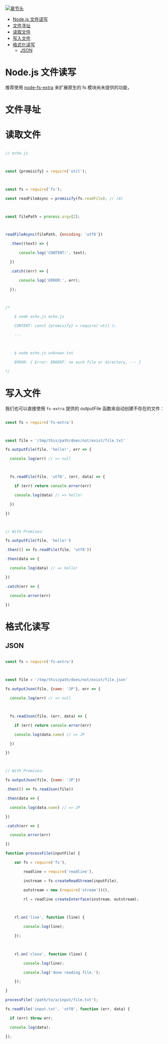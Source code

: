 [![章节头](https://parg.co/UGX)](https://parg.co/b2s) 
 - [Node.js 文件读写](#nodejs-%E6%96%87%E4%BB%B6%E8%AF%BB%E5%86%99)
- [文件寻址](#%E6%96%87%E4%BB%B6%E5%AF%BB%E5%9D%80)
- [读取文件](#%E8%AF%BB%E5%8F%96%E6%96%87%E4%BB%B6)
- [写入文件](#%E5%86%99%E5%85%A5%E6%96%87%E4%BB%B6)
- [格式化读写](#%E6%A0%BC%E5%BC%8F%E5%8C%96%E8%AF%BB%E5%86%99)
  * [JSON](#json) 




# Node.js 文件读写



推荐使用 [node-fs-extra](https://github.com/jprichardson/node-fs-extra) 来扩展原生的 fs 模块尚未提供的功能，





# 文件寻址



# 读取文件





```js

// echo.js



const {promisify} = require('util');



const fs = require('fs');

const readFileAsync = promisify(fs.readFile); // (A)



const filePath = process.argv[2];



readFileAsync(filePath, {encoding: 'utf8'})

  .then((text) => {

      console.log('CONTENT:', text);

  })

  .catch((err) => {

      console.log('ERROR:', err);

  });



/*

    $ node echo.js echo.js

    CONTENT: const {promisify} = require('util');

    ···



    $ node echo.js unknown.txt

    ERROR: { Error: ENOENT: no such file or directory, ··· }

*/

```



# 写入文件



我们也可以直接使用 `fs-extra` 提供的 outputFile 函数来自动创建不存在的文件：



```js

const fs = require('fs-extra')



const file = '/tmp/this/path/does/not/exist/file.txt'

fs.outputFile(file, 'hello!', err => {

  console.log(err) // => null



  fs.readFile(file, 'utf8', (err, data) => {

    if (err) return console.error(err)

    console.log(data) // => hello!

  })

})



// With Promises:

fs.outputFile(file, 'hello!')

.then(() => fs.readFile(file, 'utf8'))

.then(data => {

  console.log(data) // => hello!

})

.catch(err => {

  console.error(err)

})

```



# 格式化读写



## JSON



```js

const fs = require('fs-extra')



const file = '/tmp/this/path/does/not/exist/file.json'

fs.outputJson(file, {name: 'JP'}, err => {

  console.log(err) // => null



  fs.readJson(file, (err, data) => {

    if (err) return console.error(err)

    console.log(data.name) // => JP

  })

})



// With Promises:

fs.outputJson(file, {name: 'JP'})

.then(() => fs.readJson(file))

.then(data => {

  console.log(data.name) // => JP

})

.catch(err => {

  console.error(err)

})

```



```js
function processFile(inputFile) {

    var fs = require('fs'),

        readline = require('readline'),

        instream = fs.createReadStream(inputFile),

        outstream = new (require('stream'))(),

        rl = readline.createInterface(instream, outstream);

     

    rl.on('line', function (line) {

        console.log(line);

    });

    

    rl.on('close', function (line) {

        console.log(line);

        console.log('done reading file.');

    });

}

processFile('/path/to/a/input/file.txt');

```
```js
fs.readFile('input.txt', 'utf8', function (err, data) {

  if (err) throw err;

  console.log(data);

});

```